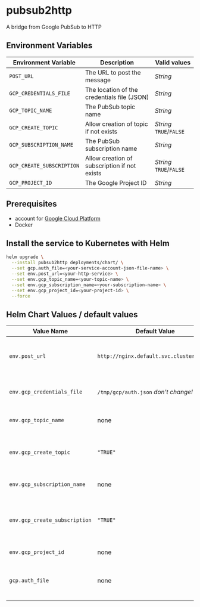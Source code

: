 # pubsub2http

A bridge from Google PubSub to HTTP

## Environment Variables

Environment Variable     |Description                                 |Valid values
-------------------------|--------------------------------------------|-----------------------
`POST_URL`               |The URL to post the message                 |*String*
`GCP_CREDENTIALS_FILE`   |The location of the credentials file (JSON) |*String*
`GCP_TOPIC_NAME`         |The PubSub topic name                       |*String*
`GCP_CREATE_TOPIC`       |Allow creation of topic if not exists       |*String* `TRUE`/`FALSE`
`GCP_SUBSCRIPTION_NAME`  |The PubSub subscription name                |*String*
`GCP_CREATE_SUBSCRIPTION`|Allow creation of subscription if not exists|*String* `TRUE`/`FALSE`
`GCP_PROJECT_ID`         |The Google Project ID                       |*String*

## Prerequisites

* account for [Google Cloud Platform](https://cloud.google.com/)
* Docker

## Install the service to Kubernetes with Helm

```bash
helm upgrade \
  --install pubsub2http deployments/chart/ \
  --set gcp.auth_file=<your-service-account-json-file-name> \
  --set env.post_url=<your-http-service> \
  --set env.gcp_topic_name=<your-topic-name> \
  --set env.gcp_subscription_name=<your-subscription-name> \
  --set env.gcp_project_id=<your-project-id> \
  --force
```

## Helm Chart Values / default values

Value Name                   |Default Value                           |Description
-----------------------------|----------------------------------------|------------------------------------------------------------
`env.post_url`               |`http://nginx.default.svc.cluster.local`|HTTP Target to post the GCP Message
`env.gcp_credentials_file`   |`/tmp/gcp/auth.json` *don't change!*    |The location of the Auth file in the pod
`env.gcp_topic_name`         |none                                    |Your PubSub Topic Name
`env.gcp_create_topic`       |`"TRUE"`                                |If set to "TRUE", Topic will be created if not exists
`env.gcp_subscription_name`  |none                                    |Your Subscription Name
`env.gcp_create_subscription`|`"TRUE"`                                |If set to "TRUE", Subscription will be created if not exists
`env.gcp_project_id`         |none                                    |Your GCP Project ID
`gcp.auth_file`              |none                                    |The local name of your Auth file when installing
